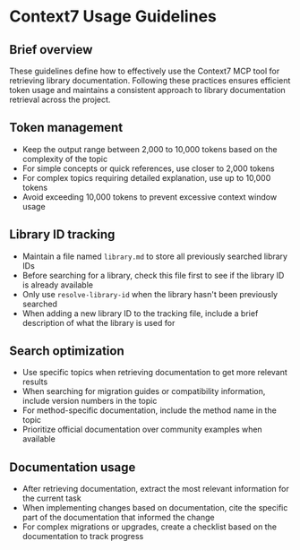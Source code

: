 # Context7 Usage Guidelines

## Brief overview
These guidelines define how to effectively use the Context7 MCP tool for retrieving library documentation. Following these practices ensures efficient token usage and maintains a consistent approach to library documentation retrieval across the project.

## Token management
- Keep the output range between 2,000 to 10,000 tokens based on the complexity of the topic
- For simple concepts or quick references, use closer to 2,000 tokens
- For complex topics requiring detailed explanation, use up to 10,000 tokens
- Avoid exceeding 10,000 tokens to prevent excessive context window usage

## Library ID tracking
- Maintain a file named `library.md` to store all previously searched library IDs
- Before searching for a library, check this file first to see if the library ID is already available
- Only use `resolve-library-id` when the library hasn't been previously searched
- When adding a new library ID to the tracking file, include a brief description of what the library is used for

## Search optimization
- Use specific topics when retrieving documentation to get more relevant results
- When searching for migration guides or compatibility information, include version numbers in the topic
- For method-specific documentation, include the method name in the topic
- Prioritize official documentation over community examples when available

## Documentation usage
- After retrieving documentation, extract the most relevant information for the current task
- When implementing changes based on documentation, cite the specific part of the documentation that informed the change
- For complex migrations or upgrades, create a checklist based on the documentation to track progress
